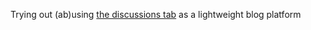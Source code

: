 Trying out (ab)using [the discussions tab](https://github.com/CAD97/blog/discussions) as a lightweight blog platform
